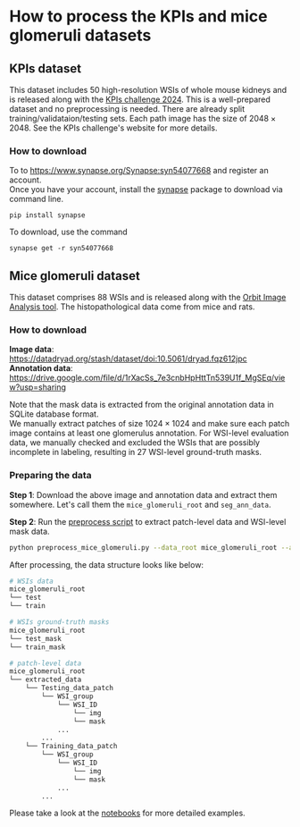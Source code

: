 # How to process the KPIs and mice glomeruli datasets

## KPIs dataset
This dataset includes 50 high-resolution WSIs of whole mouse kidneys and is released along with the [KPIs challenge 2024](https://sites.google.com/view/kpis2024/).
This is a well-prepared dataset and no preprocessing is needed. There are already split training/validataion/testing sets. Each path image has the size of $2048\times2048$. See the KPIs challenge's website for more details.

### How to download
To to https://www.synapse.org/Synapse:syn54077668 and register an account.  
Once you have your account, install the [synapse](https://pypi.org/project/synapse/) package to download via command line.
```shell
pip install synapse
```
To download, use the command
```shell
synapse get -r syn54077668
```

## Mice glomeruli dataset
This dataset comprises 88 WSIs and is released along with the [Orbit Image Analysis tool](https://www.orbit.bio/). 
The histopathological data come from mice and rats.  

### How to download
**Image data**: https://datadryad.org/stash/dataset/doi:10.5061/dryad.fqz612jpc  
**Annotation data**: https://drive.google.com/file/d/1rXacSs_7e3cnbHpHttTn539U1f_MgSEq/view?usp=sharing  

Note that the mask data is extracted from the original annotation data in SQLite database format.  
We manually extract patches of size $1024\times1024$ and make sure each patch image contains at least one glomerulus annotation. 
For WSI-level evaluation data, we manually checked and excluded the WSIs that are possibly incomplete in labeling, resulting in 27 WSI-level ground-truth masks.  

### Preparing the data
**Step 1**: Download the above image and annotation data and extract them somewhere. Let's call them the `mice_glomeruli_root` and  `seg_ann_data`.  

**Step 2**: Run the [preprocess script](../scripts/preprocess_mice_glomeruli.py) to extract patch-level data and WSI-level mask data. 
```bash
python preprocess_mice_glomeruli.py --data_root mice_glomeruli_root --ann_root seg_ann_data --crop_size 1024
```

After processing, the data structure looks like below:
```bash
# WSIs data
mice_glomeruli_root
└── test
└── train

# WSIs ground-truth masks
mice_glomeruli_root
└── test_mask
└── train_mask

# patch-level data
mice_glomeruli_root
└── extracted_data
    └── Testing_data_patch
        └── WSI_group
            └── WSI_ID
                └── img
                └── mask
            ...
        ...
    └── Training_data_patch
        └── WSI_group
            └── WSI_ID
                └── img
                └── mask
            ...
        ...
```

Please take a look at the [notebooks](../notebooks/) for more detailed examples.